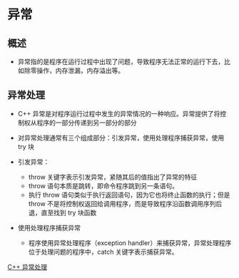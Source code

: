 # 异常
## 概述
+ 异常指的是程序在运行过程中出现了问题，导致程序无法正常的运行下去，比如除零操作，内存泄漏，内存溢出等。

## 异常处理
+ C++ 异常是对程序运行过程中发生的异常情况的一种响应。异常提供了将控制权从程序的一部分传递到另一部分的部分

+ 对异常处理通常有三个组成部分：引发异常，使用处理程序捕获异常，使用 try 块
+ 引发异常：
    - throw 关键字表示引发异常，紧随其后的值指出了异常的特征
    - throw 语句本质是跳转，即命令程序跳到另一条语句。
    - 执行 throw 语句类似于执行返回语句，因为它也将终止函数的执行；但是 throw 不是将控制权返回给调用程序，而是导致程序沿函数调用序列后退，直至找到 try 块函数
+ 使用处理程序捕获异常
    - 程序使用异常处理程序（exception handler）来捕获异常，异常处理程序位于处理问题的程序中，catch 关键字表示捕获异常。

[C++ 异常处理](https://zhuanlan.zhihu.com/p/508803947)